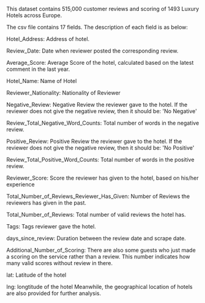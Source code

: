 This dataset contains 515,000 customer reviews and scoring of 1493 Luxury Hotels across Europe.

The csv file contains 17 fields. The description of each field is as below:

Hotel_Address: Address of hotel.

Review_Date: Date when reviewer posted the corresponding review.

Average_Score: Average Score of the hotel, calculated based on the latest comment in the last year.

Hotel_Name: Name of Hotel

Reviewer_Nationality: Nationality of Reviewer

Negative_Review: Negative Review the reviewer gave to the hotel. If the reviewer does not give the negative review, then it should be: 'No 
Negative'

Review_Total_Negative_Word_Counts: Total number of words in the negative review.


Positive_Review: Positive Review the reviewer gave to the hotel. If the reviewer does not give the negative review, then it should be: 'No Positive'

Review_Total_Positive_Word_Counts: Total number of words in the positive review.

Reviewer_Score: Score the reviewer has given to the hotel, based on his/her experience

Total_Number_of_Reviews_Reviewer_Has_Given: Number of Reviews the reviewers has given in the past.

Total_Number_of_Reviews: Total number of valid reviews the hotel has.

Tags: Tags reviewer gave the hotel.

days_since_review: Duration between the review date and scrape date.

Additional_Number_of_Scoring: There are also some guests who just made a scoring on the service rather than a review. This number 
indicates how many valid scores without review in there.

lat: Latitude of the hotel

lng: longtitude of the hotel
Meanwhile, the geographical location of hotels are also provided for further analysis.
